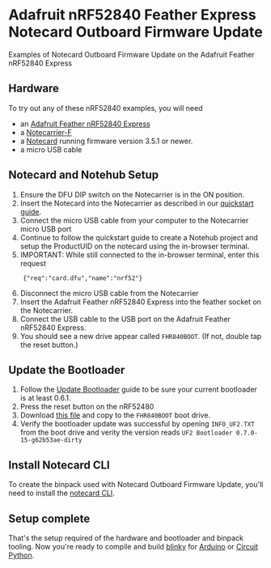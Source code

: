 # Adafruit nRF52840 Feather Express Notecard Outboard Firmware Update

Examples of Notecard Outboard Firmware Update on the Adafruit Feather nRF52840 Express

## Hardware

To try out any of these nRF52840 examples, you will need

* an [Adafruit Feather nRF52840 Express](https://www.adafruit.com/product/4062?gclid=CjwKCAiAh9qdBhAOEiwAvxIokxLunz0eaSt1G6FXLscbVd6eswxs_La2SP-qHfRYP6VBp_OOnlwOJxoC0WQQAvD_BwE)
* a [Notecarrier-F](https://shop.blues.io/collections/notecarrier/products/notecarrier-f)
* a [Notecard](https://shop.blues.io/collections/notecard) running firmware version 3.5.1 or newer.
* a micro USB cable

## Notecard and Notehub Setup

1. Ensure the DFU DIP switch on the Notecarrier is in the ON position.
2. Insert the Notecard into the Notecarrier as described in our [quickstart guide](https://dev.blues.io/quickstart/notecard-quickstart/notecard-and-notecarrier-f/).
3. Connect the micro USB cable from your computer to the Notecarrier micro USB port
4. Continue to follow the quickstart guide to create a Notehub project and setup the ProductUID on the notecard using the in-browser terminal.
5. IMPORTANT: While still connected to the in-browser terminal, enter this request
```
    {"req":"card.dfu","name":"nrf52"}
```
 
6. Disconnect the micro USB cable from the Notecarrier
7. Insert the Adafruit Feather nRF52840 Express into the feather socket on the Notecarrier.
8. Connect the USB cable to the USB port on the Adafruit Feather nRF52840 Express.
9. You should see a new drive appear called `FHR840BOOT`. (If not, double tap the reset button.)

## Update the Bootloader

1. Follow the [Update Bootloader](https://learn.adafruit.com/introducing-the-adafruit-nrf52840-feather/update-bootloader) guide to be sure your current bootloader is at least 0.6.1.
2. Press the reset button on the nRF52480
3. Download [this file](../binaries/adafruit_feather_nrf52840_express/bootloader/update-feather_nrf52840_express_bootloader-0.7.0-15-g62b53ae-dirty_nosd.uf2) and copy to the `FHR840BOOT` boot drive.
4. Verify the bootloader update was successful by opening `INFO_UF2.TXT` from the boot drive and verity the version reads `UF2 Bootloader 0.7.0-15-g62b53ae-dirty`

## Install Notecard CLI

To create the binpack used with Notecard Outboard Firmware Update, you'll need to install the [notecard CLI](https://dev.blues.io/tools-and-sdks/notecard-cli/).

## Setup complete

That's the setup required of the hardware and bootloader and binpack tooling. Now you're ready to compile and build [blinky](./blinky) for [Arduino](./blinky/Arduino/) or [Circuit Python](./blinky/circuitpython).

